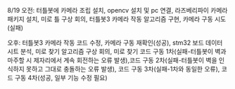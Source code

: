 8/19
	오전: 터틀봇에 카메라 조립 설치, opencv 설치 및 pc 연결, 라즈베리파이 카메라 패키지 설치, 미로 틀 구상 회의, 터틀봇3 카메라 작동 알고리즘 구현, 카메라 구동 시도(실패)
 
  오후: 터틀봇3 카메라 작동 코드 수정, 카메라 구동 재확인(성공), stm32 보드 데이터 시트 분석, 미로 찾기 알고리즘 구상 회의, 미로 찾기 코드 구동 1차(실패-터틀봇이 벽과 마주할 시 제자리에서 계속 회전하는 오류 발생),코드 구동 2차(실패-터틀봇이 벽을 인식하지 못하고 그대로 충돌하는 오류 발생), 코드 구동 3차(실패-1차와 동일한 오류), 코드 구동 4차(성공, 일부 기능 수정 필요)

